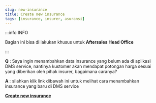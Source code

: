 ```yaml
---
slug: new-insurance
title: Create new insurance
tags: [insurance, insurer, asuransi]
---
```


:::info INFO

Bagian ini bisa di lakukan khusus untuk **Aftersales Head Office**

:::

**Q :** Saya ingin menambahkan data insurance yang belum ada di aplikasi DMS service, nantinya kustomer akan mendapat potongan harga sesuai yang diberikan oleh pihak insurer, bagaimana caranya?

**A :** silahkan klik link dibawah ini untuk melihat cara menambahkan insurance yang baru di DMS service

**[Create new insurance](docs/general#insurance)**